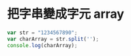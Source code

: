 # 把字串變成字元 array

```js
var str = "1234567890";
var charArray = str.split('');
console.log(charArray);
```